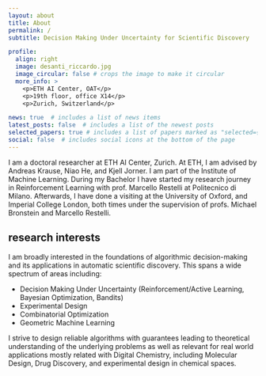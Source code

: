 ```yaml
---
layout: about
title: About
permalink: /
subtitle: Decision Making Under Uncertainty for Scientific Discovery

profile:
  align: right
  image: desanti_riccardo.jpg
  image_circular: false # crops the image to make it circular
  more_info: >
    <p>ETH AI Center, OAT</p>
    <p>19th floor, office X14</p>
    <p>Zurich, Switzerland</p>

news: true  # includes a list of news items
latest_posts: false  # includes a list of the newest posts
selected_papers: true # includes a list of papers marked as "selected={true}"
social: false  # includes social icons at the bottom of the page
---
```


I am a doctoral researcher at ETH AI Center, Zurich. At ETH, I am advised by Andreas Krause, Niao He, and Kjell Jorner. I am part of the Institute of Machine Learning. During my Bachelor I have started my research journey in Reinforcement Learning with prof. Marcello Restelli at Politecnico di Milano. Afterwards, I have done a visiting at the University of Oxford, and Imperial College London, both times under the supervision of profs. Michael Bronstein and Marcello Restelli.

## research interests
I am broadly interested in the foundations of algorithmic decision-making and its applications in automatic scientific discovery. This spans a wide spectrum of areas including:


- Decision Making Under Uncertainty (Reinforcement/Active Learning, Bayesian Optimization, Bandits)
- Experimental Design
- Combinatorial Optimization
- Geometric Machine Learning

I strive to design reliable algorithms with guarantees leading to theoretical understanding of the underlying problems as well as relevant for real world applications mostly related with Digital Chemistry, including Molecular Design, Drug Discovery, and experimental design in chemical spaces.